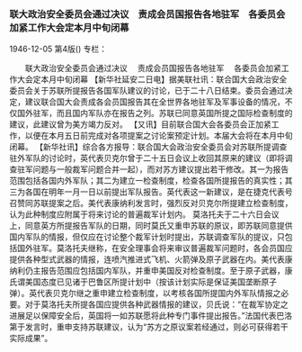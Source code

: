 ### 联大政治安全委员会通过决议　责成会员国报告各地驻军　各委员会加紧工作大会定本月中旬闭幕

1946-12-05
第4版()
专栏：

　　联大政治安全委员会通过决议
  　责成会员国报告各地驻军
  　各委员会加紧工作大会定本月中旬闭幕
    【新华社延安二日电】据美联社讯：联合国大会政治安全委员会关于苏联所提报告各国军队建议的讨论，已于二十八日结束。委员会通过决定，建议联合国大会责成各会员国报告其在全世界各地驻军及军事设备的情况，不仅国外驻军，而且国内军队亦在报告之列。苏联已同意英国所提之国际检查制度的建议，此建议曾为美方竭力反对。
    【又讯】目前联合国大会各委员会正加紧工作，以便在本月五日前完成对各项提案之讨论案预定计划。本届大会将在本月中旬闭幕。
    【新华社讯】综合各方报导：联合国大会政治安全委员会对苏联所提调查驻外军队的讨论时，英代表贝克尔曾于二十五日会议上收回其原来的建议（即将调查驻军问题与一般裁军问题合并一起），而对苏方建议提出若干修改。其一为报告范围包括各国内外军队；其二为建立一检查制度，检查各国所提报告的真实性；其三为各国在明年一月一日以前提出军队报告。英代表这一新建议，是在捷克代表号召赞同苏联提案之后。美代表康纳利发言时，强烈反对贝克尔所提建立检查制度，认为此种制度应附属于将来讨论的普遍裁军计划内。
    莫洛托夫于二十六日会议上，同意英方所提报告军队的日期，同时莫氏又重申苏联的原议，即苏联同意提供国内军队的情报，但仅应在讨论整个裁军计划时提出，苏联调查军队的提议，只包括国外驻军。莫洛托夫继称，在安全理事会将来审议普遍裁军问题时，各会员国应提供各种型式武器的情报，连喷汽推进式飞机、火箭弹及原子武器在内。美代表康纳利仍主报告范围应包括国内军队，并重申美国反对检查制度。至于原子武器，康氏谓美国态度已见诸于巴鲁区所提计划中（按该计划实际是保证美国垄断原子弹）。英代表贝克尔继之重申建立检查制度，以考核各国所提国内外军队情报之必要。对于莫洛托夫所提各国应提供各种武器情报的建议，贝氏说：“在裁军协定之进展足以保障安全后，英国将一如苏联愿将此种专门事件提出报告。”法国代表巴洛第于发言时，重申支持苏联建议，认为“苏方之原议案若经通过，则必可获得若干实际成果”。
